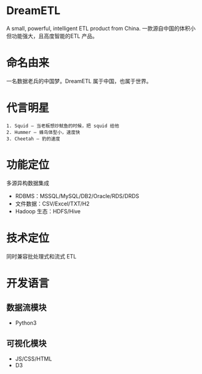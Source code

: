 # DreamETL
A small, powerful, intelligent ETL product from China.
一款源自中国的体积小但功能强大，且高度智能的ETL 产品。

# 命名由来
一名数据老兵的中国梦。DreamETL 属于中国，也属于世界。

# 代言明星
    1. Squid — 当老板想炒鱿鱼的时候，把 squid 给他
    2. Hummer — 蜂鸟体型小，速度快
    3. Cheetah — 豹的速度

# 功能定位
多源异构数据集成
- RDBMS：MSSQL/MySQL/DB2/Oracle/RDS/DRDS
- 文件数据：CSV/Excel/TXT/H2
- Hadoop 生态：HDFS/Hive

# 技术定位
同时兼容批处理式和流式 ETL

# 开发语言

## 数据流模块
- Python3

## 可视化模块
- JS/CSS/HTML
- D3
